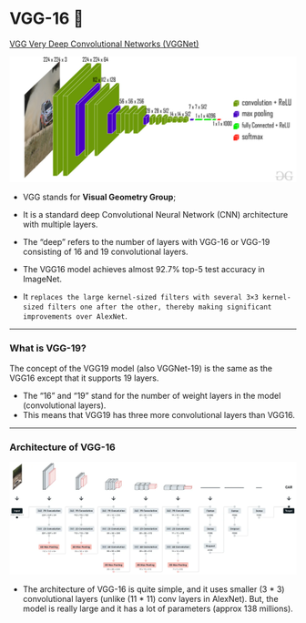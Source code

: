 # VGG-16 🚀

[VGG Very Deep Convolutional Networks (VGGNet)](./VGG-16%20paper.pdf)

![vgg net](../00_assets/vgg-16.jpg)

- VGG stands for **Visual Geometry Group**;
- It is a standard deep Convolutional Neural Network (CNN) architecture with multiple layers.
- The “deep” refers to the number of layers with VGG-16 or VGG-19 consisting of 16 and 19 convolutional layers.

- The VGG16 model achieves almost 92.7% top-5 test accuracy in ImageNet.

- It `replaces the large kernel-sized filters with several 3×3 kernel-sized filters one after the other, thereby making significant improvements over AlexNet`.

---

### What is VGG-19?

The concept of the VGG19 model (also VGGNet-19) is the same as the VGG16 except that it supports 19 layers.

- The “16” and “19” stand for the number of weight layers in the model (convolutional layers).
- This means that VGG19 has three more convolutional layers than VGG16.

---

### Architecture of VGG-16

![vgg-16 detailed architecture](../00_assets/VGG-16-detailed.webp)

- The architecture of VGG-16 is quite simple, and it uses smaller (3 * 3) convolutional layers (unlike (11 * 11) conv layers in AlexNet). But, the model is really large and it has a lot of parameters (approx 138 millions).
